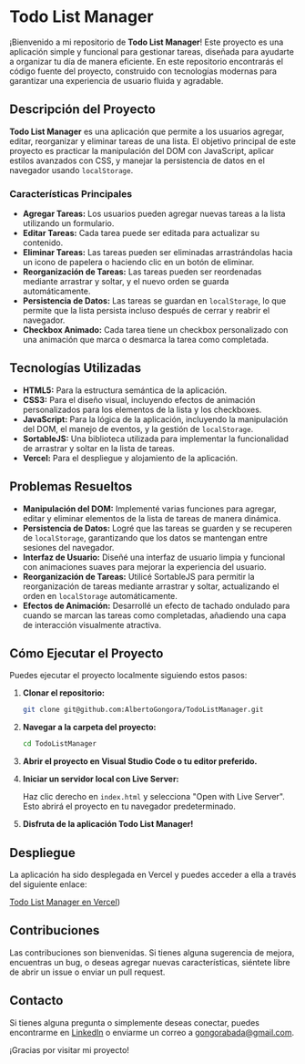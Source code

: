 # Todo List Manager

¡Bienvenido a mi repositorio de **Todo List Manager**! Este proyecto es una aplicación simple y funcional para gestionar tareas, diseñada para ayudarte a organizar tu día de manera eficiente. En este repositorio encontrarás el código fuente del proyecto, construido con tecnologías modernas para garantizar una experiencia de usuario fluida y agradable.

## Descripción del Proyecto

**Todo List Manager** es una aplicación que permite a los usuarios agregar, editar, reorganizar y eliminar tareas de una lista. El objetivo principal de este proyecto es practicar la manipulación del DOM con JavaScript, aplicar estilos avanzados con CSS, y manejar la persistencia de datos en el navegador usando `localStorage`.

### Características Principales

- **Agregar Tareas:** Los usuarios pueden agregar nuevas tareas a la lista utilizando un formulario.
- **Editar Tareas:** Cada tarea puede ser editada para actualizar su contenido.
- **Eliminar Tareas:** Las tareas pueden ser eliminadas arrastrándolas hacia un icono de papelera o haciendo clic en un botón de eliminar.
- **Reorganización de Tareas:** Las tareas pueden ser reordenadas mediante arrastrar y soltar, y el nuevo orden se guarda automáticamente.
- **Persistencia de Datos:** Las tareas se guardan en `localStorage`, lo que permite que la lista persista incluso después de cerrar y reabrir el navegador.
- **Checkbox Animado:** Cada tarea tiene un checkbox personalizado con una animación que marca o desmarca la tarea como completada.

## Tecnologías Utilizadas

- **HTML5:** Para la estructura semántica de la aplicación.
- **CSS3:** Para el diseño visual, incluyendo efectos de animación personalizados para los elementos de la lista y los checkboxes.
- **JavaScript:** Para la lógica de la aplicación, incluyendo la manipulación del DOM, el manejo de eventos, y la gestión de `localStorage`.
- **SortableJS:** Una biblioteca utilizada para implementar la funcionalidad de arrastrar y soltar en la lista de tareas.
- **Vercel:** Para el despliegue y alojamiento de la aplicación.

## Problemas Resueltos

- **Manipulación del DOM:** Implementé varias funciones para agregar, editar y eliminar elementos de la lista de tareas de manera dinámica.
- **Persistencia de Datos:** Logré que las tareas se guarden y se recuperen de `localStorage`, garantizando que los datos se mantengan entre sesiones del navegador.
- **Interfaz de Usuario:** Diseñé una interfaz de usuario limpia y funcional con animaciones suaves para mejorar la experiencia del usuario.
- **Reorganización de Tareas:** Utilicé SortableJS para permitir la reorganización de tareas mediante arrastrar y soltar, actualizando el orden en `localStorage` automáticamente.
- **Efectos de Animación:** Desarrollé un efecto de tachado ondulado para cuando se marcan las tareas como completadas, añadiendo una capa de interacción visualmente atractiva.

## Cómo Ejecutar el Proyecto

Puedes ejecutar el proyecto localmente siguiendo estos pasos:

1. **Clonar el repositorio:**

    ```bash
    git clone git@github.com:AlbertoGongora/TodoListManager.git
    ```

2. **Navegar a la carpeta del proyecto:**

    ```bash
    cd TodoListManager
    ```

3. **Abrir el proyecto en Visual Studio Code o tu editor preferido.**

4. **Iniciar un servidor local con Live Server:**

    Haz clic derecho en `index.html` y selecciona "Open with Live Server". Esto abrirá el proyecto en tu navegador predeterminado.

5. **Disfruta de la aplicación Todo List Manager!**

## Despliegue

La aplicación ha sido desplegada en Vercel y puedes acceder a ella a través del siguiente enlace:

[Todo List Manager en Vercel](https://todo-list-manager-sooty.vercel.app/))

## Contribuciones

Las contribuciones son bienvenidas. Si tienes alguna sugerencia de mejora, encuentras un bug, o deseas agregar nuevas características, siéntete libre de abrir un issue o enviar un pull request.

## Contacto

Si tienes alguna pregunta o simplemente deseas conectar, puedes encontrarme en [LinkedIn](https://www.linkedin.com/in/albertogongoragonzalez) o enviarme un correo a gongorabada@gmail.com.

¡Gracias por visitar mi proyecto!
